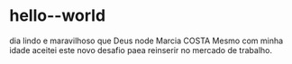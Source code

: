 # hello--world
dia lindo e maravilhoso que Deus node
Marcia COSTA
Mesmo com minha idade aceitei este novo desafio  paea reinserir no mercado de trabalho.
